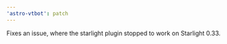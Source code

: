 ```yaml
---
'astro-vtbot': patch
---
```


Fixes an issue, where the starlight plugin stopped to work on Starlight 0.33.
